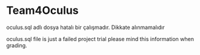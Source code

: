 # Team4Oculus

oculus.sql adlı dosya hatalı bir çalışmadır. Dikkate alınmamalıdır

oculus.sql file is just a failed project trial please mind this information when grading.
